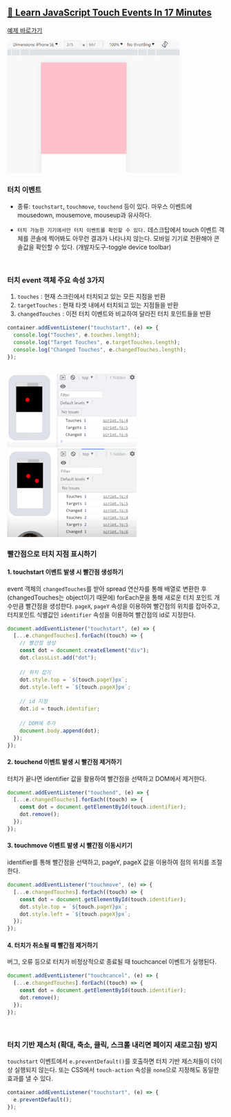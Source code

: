 ## [📙 Learn JavaScript Touch Events In 17 Minutes](https://youtu.be/TaPdgj8mucI)

<a href="https://rigood.github.io/TIL-js/touch/touch.html" target="_blank">예제 바로가기</a>

<img src="readme/preview.gif" width="400" />

<br>

### 터치 이벤트

- 종류: `touchstart`, `touchmove`, `touchend` 등이 있다. 마우스 이벤트에 mousedown, mousemove, mouseup과 유사하다.

- `터치 가능한 기기에서만 터치 이벤트를 확인할 수 있다.` 데스크탑에서 touch 이벤트 객체를 콘솔에 찍어봐도 아무런 결과가 나타나지 않는다. 모바일 기기로 전환해야 콘솔값을 확인할 수 있다. (개발자도구-toggle device toolbar)

<br>

### 터치 event 객체 주요 속성 3가지

1. `touches` : 현재 스크린에서 터치되고 있는 모든 지점을 반환
2. `targetTouches` : 현재 타겟 내에서 터치되고 있는 지점들을 반환
3. `changedTouches` : 이전 터치 이벤트와 비교하여 달라진 터치 포인트들을 반환

```js
container.addEventListener("touchstart", (e) => {
  console.log("Touches", e.touches.length);
  console.log("Target Touches", e.targetTouches.length);
  console.log("Changed Touches", e.changedTouches.length);
});
```

<br>

<img src="readme/one-finger.png" width="300"/>
<br>
<img src="readme/two-fingers.png" width="300"/>

<br>

### 빨간점으로 터치 지점 표시하기

#### 1. touchstart 이벤트 발생 시 빨간점 생성하기

event 객체의 `changedTouches`를 받아 spread 연산자를 통해 배열로 변환한 후(changedTouches는 object이기 때문에) forEach문을 통해 새로운 터치 포인트 개수만큼 빨간점을 생성한다. `pageX`, `pageY` 속성을 이용하여 빨간점의 위치를 잡아주고, 터치포인트 식별값인 `identifier` 속성을 이용하여 빨간점의 id로 지정한다.

```js
document.addEventListener("touchstart", (e) => {
  [...e.changedTouches].forEach((touch) => {
    // 빨간점 생성
    const dot = document.createElement("div");
    dot.classList.add("dot");

    // 위치 잡기
    dot.style.top = `${touch.pageY}px`;
    dot.style.left = `${touch.pageX}px`;

    // id 지정
    dot.id = touch.identifier;

    // DOM에 추가
    document.body.append(dot);
  });
});
```

#### 2. touchend 이벤트 발생 시 빨간점 제거하기

터치가 끝나면 identifier 값을 활용하여 빨간점을 선택하고 DOM에서 제거한다.

```js
document.addEventListener("touchend", (e) => {
  [...e.changedTouches].forEach((touch) => {
    const dot = document.getElementById(touch.identifier);
    dot.remove();
  });
});
```

#### 3. touchmove 이벤트 발생 시 빨간점 이동시키기

identifier를 통해 빨간점을 선택하고, pageY, pageX 값을 이용하여 점의 위치를 조절한다.

```js
document.addEventListener("touchmove", (e) => {
  [...e.changedTouches].forEach((touch) => {
    const dot = document.getElementById(touch.identifier);
    dot.style.top = `${touch.pageY}px`;
    dot.style.left = `${touch.pageX}px`;
  });
});
```

#### 4. 터치가 취소될 때 빨간점 제거하기

버그, 오류 등으로 터치가 비정상적으로 종료될 때 touchcancel 이벤트가 실행된다.

```js
document.addEventListener("touchcancel", (e) => {
  [...e.changedTouches].forEach((touch) => {
    const dot = document.getElementById(touch.identifier);
    dot.remove();
  });
});
```

<br>

### 터치 기반 제스처 (확대, 축소, 클릭, 스크롤 내리면 페이지 새로고침) 방지

`touchstart` 이벤트에서 `e.preventDefault()`를 호출하면 터치 기반 제스처들이 더이상 실행되지 않는다. 또는 CSS에서 `touch-action` 속성을 `none`으로 지정해도 동일한 효과를 낼 수 있다.

```js
container.addEventListener("touchstart", (e) => {
  e.preventDefault();
});
```

